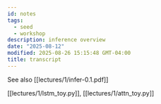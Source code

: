 ```yaml
---
id: notes
tags:
  - seed
  - workshop
description: inference overview
date: "2025-08-12"
modified: 2025-08-26 15:15:48 GMT-04:00
title: transcript
---
```


See also [[lectures/1/infer-0.1.pdf]]

[[lectures/1/lstm_toy.py]], [[lectures/1/attn_toy.py]]
